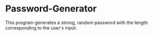 # Password-Generator
This program generates a strong, random password with the length corresponding to the user's input.
